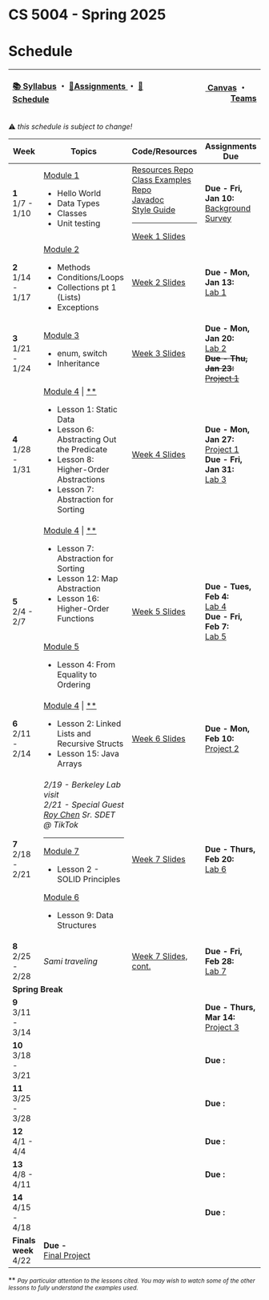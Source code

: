 # CS 5004 - Spring 2025
# Schedule

<!-- https://emojidb.org/warning-emojis?utm_source=user_search -->
<!-- https://gist.github.com/rxaviers/7360908 -->

<!-- Header -->
<table>
<thead>
<tr>
<th width="1000px">
<p align="left">
<a href="https://github.com/CS-5004-Spring-2025/Website/blob/main/Syllabus.md">📚 Syllabus</a> 
・
<a href="https://github.com/CS-5004-Spring-2025/Website/blob/main/Assignments.md">🎯Assignments </a>
・
<a href="https://github.com/CS-5004-Spring-2025/Website/blob/main/Schedule.md">📆Schedule </a>
</th>
</p>

<th width="500px">
<p align="right">
<a href="https://northeastern.instructure.com/courses/206427">
<img height="15" src="https://encrypted-tbn0.gstatic.com/images?q=tbn:ANd9GcS01M7s52LIEYfk7SBpDgMLW-EcwM1JzO3N1A&s"/> 
Canvas</a>  
・
<a href="https://teams.microsoft.com/l/team/19%3AYCGd8c06mCpPM0Vhh1QwLDxMrUZaDTLE3WjsQAXfRD41%40thread.tacv2/conversations?groupId=56de66f9-8448-4beb-98b5-7b8d7bbf193d&tenantId=a8eec281-aaa3-4dae-ac9b-9a398b9215e7"/><img height="15" src="https://cdn-dynmedia-1.microsoft.com/is/content/microsoftcorp/Icon-Teams-28x281?resMode=sharp2&op_usm=1.5,0.65,15,0&qlt=85"/> Teams</a></th>
</tr>
</thead>
</table>

:warning: <i>this schedule is subject to change!</i>

<table>
<thead>
<tr>
<th width="125px">Week</th>
<th width="225px">Topics</th>
<th width="1225px">Code/Resources</th>
<th width="225px">Assignments Due</th>
</tr>
</thead>

<!-- Week 1 -->
<tr>
<td>
<b>1</b><br/>
1/7 - 1/10
</td>

<!-- Topics -->
<td>
<a href="https://northeastern.instructure.com/courses/206427/pages/module-1-overview">Module 1</a><br/>
<ul>
<li>Hello World</li>
<li>Data Types</li>
<li>Classes</li>
<li>Unit testing</li>
</ul>
</td>

<!-- Resources -->
<td>
<a href="https://github.com/CS-5004-Spring-2025/Resources">Resources Repo</a><br/>
<a href="https://github.com/CS-5004-Spring-2025/examples">Class Examples Repo</a><br/>
<a href="https://docs.oracle.com/en/java/javase/23/docs/api/index.html">Javadoc</a><br/>
<a href="https://se-education.org/guides/conventions/java/intermediate.html">Style Guide</a><br/>
<hr/>
<a href="https://cs-5004-spring-2025.github.io/slides/week1">Week 1 Slides</a><br/>
</td>

<!-- Assignments -->
<td>
<b>Due - Fri, Jan 10:</b><br/>
<a href="https://forms.gle/6ztAr5tC98akL87QA">Background Survey</a><br/>
</td>
</tr>
<!------------------------------->
<!------------------------------->

<!-- Week 2 -->
<tr>
<td>
<b>2</b><br/>
1/14 - 1/17
</td>

<!-- Topics -->
<td>
<a href="https://northeastern.instructure.com/courses/206427/pages/module-2-overview">Module 2</a><br/>
<ul>
<li>Methods</li>
<li>Conditions/Loops</li>
<li>Collections pt 1 (Lists)</li>
<li>Exceptions</li>
</ul>
</td>

<!-- Resources -->
<td>
<a href="https://cs-5004-spring-2025.github.io/slides/week2">Week 2 Slides</a><br/>
</td>

<!-- Assignments -->
<td>
<!-- <b>Due - Mon, Jan 13:</b><br/><a href="">Lab 1 - TBA</a><br/> -->
<b>Due - Mon, Jan 13:</b><br/><a href="https://github.com/CS-5004-Spring-2025/Lab1/blob/main/README.md">Lab 1</a><br/>
</td>
</tr>
<!------------------------------->
<!------------------------------->

<!-- Week 3 -->
<tr>
<td>
<b>3</b><br/>
1/21 - 1/24
</td>

<!-- Topics -->
<td>
<a href="https://northeastern.instructure.com/courses/206427/pages/module-3-overview">Module 3</a><br/>
<ul>
<li>enum, switch</li>
<li>Inheritance</li>
</ul>
</td>

<!-- Resources -->
<td>
<a href="https://cs-5004-spring-2025.github.io/slides/week3">Week 3 Slides</a><br/>
</td>

<!-- Assignments -->
<td>
<b>Due - Mon, Jan 20:</b><br/><a href="https://github.com/CS-5004-Spring-2025/Lab2/blob/main/README.md">Lab 2</a><br/>
<s><b>Due - Thu, Jan 23:</b> <br/>
<a href="https://github.com/CS-5004-Spring-2025/Project1/blob/main/README.md">Project 1</a><br/></s>

</td>
</tr>
<!------------------------------->
<!------------------------------->

<!-- Week 4 -->
<tr>
<td>
<b>4</b><br/>
1/28 - 1/31
</td>

<!-- Topics -->
<td>
<a href="https://northeastern.instructure.com/courses/206427/pages/module-4-overview">Module 4</a> | <a href="#note">**</a><br/>
<ul>
<li>Lesson 1: Static Data</li>
<li>Lesson 6: Abstracting Out the Predicate</li>
<li>Lesson 8: Higher-Order Abstractions</li>
<li>Lesson 7: Abstraction for Sorting</li>
</ul>
</td>

<!-- Resources -->
<td>
<a href="https://cs-5004-spring-2025.github.io/slides/week4">Week 4 Slides</a><br/>
</td>

<!-- Assignments -->
<td>
<b>Due - Mon, Jan 27:</b><br/>
<a href="https://github.com/CS-5004-Spring-2025/Project1/blob/main/README.md">Project 1</a><br/>
<b>Due - Fri, Jan 31:</b><br/>
<a href="https://github.com/CS-5004-Spring-2025/Lab3/blob/main/README.md">Lab 3</a><br/>
</td>
</tr>
<!------------------------------->
<!------------------------------->

<!-- Week 5 -->
<tr>
<td>
<b>5</b><br/>
2/4 - 2/7
</td>

<!-- Topics -->
<td>
<a href="https://northeastern.instructure.com/courses/206427/pages/module-4-overview">Module 4</a> | <a href="#note">**</a><br/>
<ul>
<li>Lesson 7: Abstraction for Sorting</li>
<li>Lesson 12: Map Abstraction</li>
<li>Lesson 16: Higher-Order Functions</li>
</ul>
<br/>
<a href="https://northeastern.instructure.com/courses/206427/pages/module-5-overview">Module 5</a><br/>
<ul>
<li>Lesson 4: From Equality to Ordering</li>
</ul>
</td>

<!-- Resources -->
<td>
<a href="https://cs-5004-spring-2025.github.io/slides/week5">Week 5 Slides</a><br/>
</td>

<!-- Assignments -->
<td>
<b>Due - Tues, Feb 4:</b><br/>
<a href="https://github.com/CS-5004-Spring-2025/Website/blob/main/assignments/Lab4.md">Lab 4</a><br/>
<b>Due - Fri, Feb 7:</b><br/>
<a href="https://northeastern.instructure.com/courses/206427/quizzes/677920">Lab 5</a><br/>
</td>
</tr>
<!------------------------------->
<!------------------------------->

<!-- Week 6 -->
<tr>
<td>
<b>6</b><br/>
2/11 - 2/14
</td>

<!-- Topics -->
<td>
<a href="https://northeastern.instructure.com/courses/206427/pages/module-4-overview">Module 4</a> | <a href="#note">**</a><br/>
<ul>
<li>Lesson 2: Linked Lists and Recursive Structs</li>
<li>Lesson 15: Java Arrays</li>
</ul>
</td>

<!-- Resources -->
<td>
<a href="https://cs-5004-spring-2025.github.io/slides/week6">Week 6 Slides</a><br/>
</td>

<!-- Assignments -->
<td>
<b>Due - Mon, Feb 10:</b><br/>
<a href="https://github.com/CS-5004-Spring-2025/Project2/blob/main/README.md">Project 2</a><br/>
</td>
</tr>
<!------------------------------->
<!------------------------------->


<!-- Week 7 -->
<tr>
<td>
<b>7</b><br/>
2/18 - 2/21
</td>

<!-- Topics -->
<td>
<i>2/19 - Berkeley Lab visit</i><br/>
<i>2/21 - Special Guest <a href="https://www.linkedin.com/in/roy-chen-dc024/">Roy Chen</a> Sr. SDET @ TikTok</i><br/>
<hr/>
<a href="https://northeastern.instructure.com/courses/206427/pages/module-7-overview">Module 7</a><br/>
<ul>
<li>Lesson 2 - SOLID Principles</li>
</ul>
<a href="https://northeastern.instructure.com/courses/206427/pages/module-6-overview">Module 6</a><br/>
<ul>
<li>Lesson 9: Data Structures</li>
</ul>
</td>

<!-- Resources -->
<td>
<a href="https://cs-5004-spring-2025.github.io/slides/week7">Week 7 Slides</a><br/>
</td>

<!-- Assignments -->
<td>
<b>Due - Thurs, Feb 20:</b><br/>
<a href="https://github.com/CS-5004-Spring-2025/Website/blob/main/assignments/Lab6.md">Lab 6</a><br/>

</td>
</tr>
<!------------------------------->
<!------------------------------->

<!-- Week 8 -->
<tr>
<td>
<b>8</b><br/>
2/25 - 2/28
</td>

<!-- Topics -->
<td>
<i>Sami traveling</i>
<!-- <a href="">Module</a><br/> -->
</td>

<!-- Resources -->
<td>
<a href="https://cs-5004-spring-2025.github.io/slides/week7">Week 7 Slides, cont.</a><br/>
</td>

<!-- Assignments -->
<td>
<b>Due - Fri, Feb 28:</b><br/>
<a href="https://northeastern.instructure.com/courses/206427/quizzes/680084">Lab 7</a><br/>
</td>
</tr>
<!------------------------------->
<!------------------------------->

<!-- Spring Break -->
<tr>
<td colspan=4><b>Spring Break</b></td>
</tr>


<!-- Week 9 -->
<tr>
<td>
<b>9</b><br/>
3/11 - 3/14
</td>

<!-- Topics -->
<td>
<!-- <a href="">Module</a><br/> -->
</td>

<!-- Resources -->
<td>

</td>

<!-- Assignments -->
<td>
<b>Due - Thurs, Mar 14:</b><br/>
<a href="https://github.com/CS-5004-Spring-2025/Project3/blob/main/README.md">Project 3</a><br/>

</td>
</tr>
<!------------------------------->
<!------------------------------->

<!-- Week 10 -->
<tr>
<td>
<b>10</b><br/>
3/18 - 3/21
</td>

<!-- Topics -->
<td>
<!-- <a href="">Module</a><br/> -->
</td>

<!-- Resources -->
<td>

</td>

<!-- Assignments -->
<td>
<b>Due :</b><br/>
</td>
</tr>
<!------------------------------->
<!------------------------------->

<!-- Week 11 -->
<tr>
<td>
<b>11</b><br/>
3/25 - 3/28
</td>

<!-- Topics -->
<td>
<!-- <a href="">Module</a><br/> -->
</td>

<!-- Resources -->
<td>

</td>

<!-- Assignments -->
<td>
<b>Due :</b><br/>
</td>
</tr>
<!------------------------------->
<!------------------------------->

<!-- Week 12 -->
<tr>
<td>
<b>12</b><br/>
4/1 - 4/4
</td>

<!-- Topics -->
<td>
<!-- <a href="">Module</a><br/> -->
</td>

<!-- Resources -->
<td>

</td>

<!-- Assignments -->
<td>
<b>Due :</b><br/>
</td>
</tr>
<!------------------------------->
<!------------------------------->

<!-- Week 13 -->
<tr>
<td>
<b>13</b><br/>
4/8 - 4/11
</td>

<!-- Topics -->
<td>
<!-- <a href="">Module</a><br/> -->
</td>

<!-- Resources -->
<td>

</td>

<!-- Assignments -->
<td>
<b>Due :</b><br/>
</td>
</tr>
<!------------------------------->
<!------------------------------->

<!-- Week 14 -->
<tr>
<td>
<b>14</b><br/>
4/15 - 4/18
</td>

<!-- Topics -->
<td>
<!-- <a href="">Module</a><br/> -->
</td>

<!-- Resources -->
<td>

</td>

<!-- Assignments -->
<td>
<b>Due :</b><br/>
</td>
</tr>
<!------------------------------->
<!------------------------------->



<!-- Finals Week -->
<tr>
<td><b>Finals week</b><br/>4/22</td>
<td colspan=3><b>Due - </b><br/><a href="">Final Project</a><br/></td>
</tr>
</table>

<div id="note">** <i><small>Pay particular attention to the lessons cited. You may wish to watch some of the other lessons to fully understand the examples used.</small></i></div>
